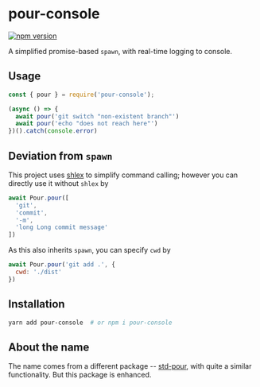# pour-console

[![npm version](https://badge.fury.io/js/pour-console.svg)](https://badge.fury.io/js/pour-console)

A simplified promise-based `spawn`, with real-time logging to console.

## Usage

```js
const { pour } = require('pour-console');

(async () => {
  await pour('git switch "non-existent branch"')
  await pour('echo "does not reach here"')
})().catch(console.error)
```

## Deviation from `spawn`

This project uses [shlex](https://github.com/rgov/node-shlex) to simplify command calling; however you can directly use it without `shlex` by

```js
await Pour.pour([
  'git',
  'commit',
  '-m',
  'long Long commit message'
])
```

As this also inherits `spawn`, you can specify `cwd` by

```js
await Pour.pour('git add .', {
  cwd: './dist'
})
```

## Installation

```sh
yarn add pour-console  # or npm i pour-console
```

## About the name

The name comes from a different package -- [std-pour](https://github.com/JoelBCarter/std-pour), with quite a similar functionality. But this package is enhanced.
